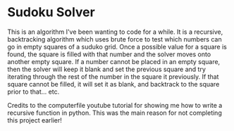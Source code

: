 # Sudoku Solver
This is an algorithm I've been wanting to code for a while. It is a recursive, backtracking algorithm which uses brute force to test which numbers can go in empty squares of a suduko grid. Once a possible value for a square is found, the square is filled with that number and the solver moves onto another empty square. If a number cannot be placed in an empty square, then the solver will keep it blank and set the previous square and try iterating through the rest of the number in the square it previously. If that square cannot be filled, it will set it as blank, and backtrack to the square prior to that... etc.

Credits to the computerfile youtube tutorial for showing me how to write a recursive function in python. This was the main reason for not completing this project earlier! 
